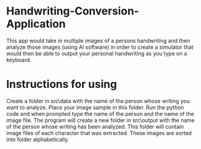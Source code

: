 # Handwriting-Conversion-Application
This app would take in multiple images of a persons handwriting and then analyze those images (using AI software) in order to create a simulator that would then be able to output your personal handwriting as you type on a keyboard.

# Instructions for using
Create a folder in src\data with the name of the person whose writing you want to analyze. 
Place your image sample in this folder. 
Run the python code and when prompted type the name of the person and the name of the image file. 
The program will create a new folder in src\output with the name of the person whose writing has been analyzed. 
This folder will contain  image files of each character that was extracted. 
These images are sorted into folder alphabetically.
